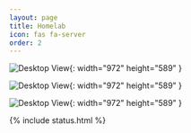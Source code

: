 ```yaml
---
layout: page
title: Homelab
icon: fas fa-server
order: 2
---
```


![Desktop View](https://files.serverboi.org/api/files/cat?path=%2FIMG_0515-min.JPG&share=img&size=1920){: width="972" height="589" }

![Desktop View](https://files.serverboi.org/api/files/cat?path=%2Fimage0-min.jpg&share=img&size=1920){: width="972" height="589" }

![Desktop View](https://files.serverboi.org/api/files/cat?path=%2FIMG_0502-min.JPG&share=img&size=1920){: width="972" height="589" }

{% include status.html %}


